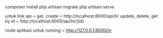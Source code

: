 composer install
php artisan migrate
php artisan serve

untuk link api = 
get, create = http://localhost:8000/api/hr
update, delete, get by id = http://localhost:8000/api/hr/{id}

route aplikasi untuk running = http://127.0.0.1:8000/hr